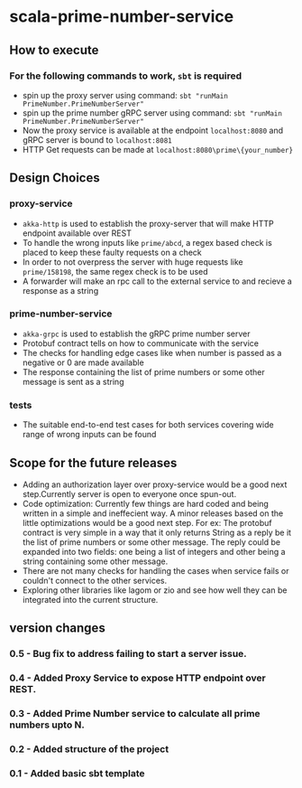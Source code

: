 # scala-prime-number-service

## How to execute

### For the following commands to work, `sbt` is required
* spin up the proxy server using command: `sbt "runMain PrimeNumber.PrimeNumberServer"`
* spin up the prime number gRPC server using command: `sbt "runMain PrimeNumber.PrimeNumberServer"`
* Now the proxy service is available at the endpoint `localhost:8080` and gRPC server is bound to `localhost:8081`
* HTTP Get requests can be made at `localhost:8080\prime\{your_number}`

## Design Choices
### proxy-service
* `akka-http` is used to establish the proxy-server that will make HTTP endpoint available over REST
* To handle the wrong inputs like `prime/abcd`, a regex based check is placed to keep these faulty requests on a check
* In order to not overpress the server with huge requests like `prime/158198`, the same regex check is to be used
* A forwarder will make an rpc call to the external service to and recieve a response as a string

### prime-number-service
* `akka-grpc` is used to establish the gRPC prime number server
* Protobuf contract tells on how to communicate with the service
* The checks for handling edge cases like when number is passed as a negative or 0 are made available
* The response containing the list of prime numbers or some other message is sent as a string

### tests
* The suitable end-to-end test cases for both services covering wide range of wrong inputs can be found

## Scope for the future releases
* Adding an authorization layer over proxy-service would be a good next step.Currently server is open to everyone once spun-out.
* Code optimization: Currently few things are hard coded and being written in a simple and ineffecient way.
A minor releases based on the little optimizations would be a good next step.
For ex: The protobuf contract is very simple in a way that it only returns String as a reply be it the list of prime numbers or some other message.
The reply could be expanded into two fields: one being a list of integers and other being a string containing some other message.
* There are not many checks for handling the cases when service fails or couldn't connect to the other services.
* Exploring other libraries like lagom or zio and see how well they can be integrated into the current structure.

## version changes

### 0.5 - Bug fix to address failing to start a server issue.
### 0.4 - Added Proxy Service to expose HTTP endpoint over REST.
### 0.3 - Added Prime Number service to calculate all prime numbers upto N.
### 0.2 - Added structure of the project
### 0.1 - Added basic sbt template

